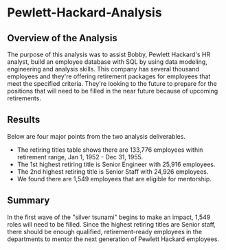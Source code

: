 # Pewlett-Hackard-Analysis

## Overview of the Analysis
The purpose of this analysis was to assist Bobby, Pewlett Hackard's HR analyst, build an employee database with SQL by using data modeling, engineering and analysis skills. This company has several thousand employees and they're offering retirement packages for employees that meet the specified criteria. They're looking to the future to prepare for the positions that will need to be filled in the near future because of upcoming retirements. 

## Results 
Below are four major points from the two analysis deliverables. 
- The retiring titles table shows there are 133,776 employees within retirement range, Jan 1, 1952 - Dec 31, 1955. 
- The 1st highest retiring title is Senior Engineer with 25,916 employees. 
- The 2nd highest retiring title is Senior Staff with 24,926 employees. 
- We found there are 1,549 employees that are eligible for mentorship. 

## Summary 
In the first wave of the "silver tsunami" begins to make an impact, 1,549 roles will need to be filled. 
Since the highest retiring titles are Senior staff, there should be enough qualified, retirement-ready employees in the departments to mentor the next generation of Pewlett Hackard employees.
